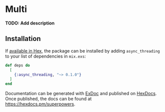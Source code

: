# Multi

**TODO: Add description**

## Installation

If [available in Hex](https://hex.pm/docs/publish), the package can be installed
by adding `async_threading` to your list of dependencies in `mix.exs`:

```elixir
def deps do
  [
    {:async_threading, "~> 0.1.0"}
  ]
end
```

Documentation can be generated with [ExDoc](https://github.com/elixir-lang/ex_doc)
and published on [HexDocs](https://hexdocs.pm). Once published, the docs can
be found at <https://hexdocs.pm/superpowers>.
